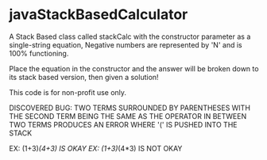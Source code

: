 # javaStackBasedCalculator
A Stack Based class called stackCalc with the constructor parameter as a single-string equation, Negative numbers are represented by 'N' and is 100% functioning.

Place the equation in the constructor and the answer will be broken down to its stack based version, then given a solution!

This code is for non-profit use only. 


DISCOVERED BUG: TWO TERMS SURROUNDED BY PARENTHESES WITH THE SECOND TERM BEING THE SAME AS THE OPERATOR IN BETWEEN TWO TERMS PRODUCES AN ERROR WHERE '(' IS PUSHED INTO THE STACK

EX: (1+3)*(4+3) IS OKAY
EX: (1+3)*(4*3) IS NOT OKAY
